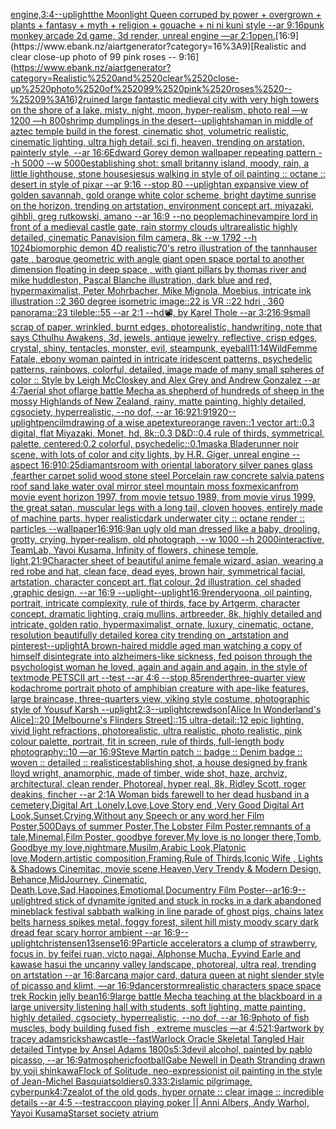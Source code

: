[engine,](https://www.ebank.nz/aiartgenerator?category=engine%2C)[3:4](https://www.ebank.nz/aiartgenerator?category=3%3A4)[--uplight](https://www.ebank.nz/aiartgenerator?category=--uplight)[the Moonlight Queen corruped by power + overgrown + plants + fantasy + myth + religion + gouache + ni ni kuni style --ar 9:16](https://www.ebank.nz/aiartgenerator?category=the%2520Moonlight%2520Queen%2520corruped%2520by%2520power%2520%2B%2520overgrown%2520%2B%2520plants%2520%2B%2520fantasy%2520%2B%2520myth%2520%2B%2520religion%2520%2B%2520gouache%2520%2B%2520ni%2520ni%2520kuni%2520style%2520--ar%25209%3A16)[punk monkey arcade 2d game, 3d render, unreal engine —ar 2:1](https://www.ebank.nz/aiartgenerator?category=punk%2520monkey%2520arcade%25202d%2520game%2C%25203d%2520render%2C%2520unreal%2520engine%2520%E2%80%94ar%25202%3A1)[open.](https://www.ebank.nz/aiartgenerator?category=open.)[16:9](https://www.ebank.nz/aiartgenerator?category=16%3A9)[Realistic and clear close-up photo of 99 pink roses -- 9:16](https://www.ebank.nz/aiartgenerator?category=Realistic%2520and%2520clear%2520close-up%2520photo%2520of%252099%2520pink%2520roses%2520--%25209%3A16)[2](https://www.ebank.nz/aiartgenerator?category=2)[ruined large fantastic medieval city with very high towers on the shore of a lake, misty, night, moon, hyper-realism, photo real —w 1200 —h 800](https://www.ebank.nz/aiartgenerator?category=ruined%2520large%2520fantastic%2520medieval%2520city%2520with%2520very%2520high%2520towers%2520on%2520the%2520shore%2520of%2520a%2520lake%2C%2520misty%2C%2520night%2C%2520moon%2C%2520hyper-realism%2C%2520photo%2520real%2520%E2%80%94w%25201200%2520%E2%80%94h%2520800)[shrimp dumplings in the desert](https://www.ebank.nz/aiartgenerator?category=shrimp%2520dumplings%2520in%2520the%2520desert)[--uplight](https://www.ebank.nz/aiartgenerator?category=--uplight)[shaman in middle of aztec temple build in the forest, cinematic shot, volumetric realistic, cinematic lighting, ultra high detail, sci fi, heaven, trending on arstation, painterly style, --ar 16:6](https://www.ebank.nz/aiartgenerator?category=shaman%2520in%2520middle%2520of%2520aztec%2520temple%2520build%2520in%2520the%2520forest%2C%2520cinematic%2520shot%2C%2520volumetric%2520realistic%2C%2520cinematic%2520lighting%2C%2520ultra%2520high%2520detail%2C%2520sci%2520fi%2C%2520heaven%2C%2520trending%2520on%2520arstation%2C%2520painterly%2520style%2C%2520--ar%252016%3A6)[Edward Gorey demon wallpaper repeating pattern --h 5000 --w 5000](https://www.ebank.nz/aiartgenerator?category=Edward%2520Gorey%2520demon%2520wallpaper%2520repeating%2520pattern%2520--h%25205000%2520--w%25205000)[establishing shot: small britanny island, moody, rain, a little lighthouse, stone houses](https://www.ebank.nz/aiartgenerator?category=establishing%2520shot%3A%2520small%2520britanny%2520island%2C%2520moody%2C%2520rain%2C%2520a%2520little%2520lighthouse%2C%2520stone%2520houses)[jesus walking in style of oil painting :: octane :: desert in style of pixar --ar 9:16 --stop 80 --uplight](https://www.ebank.nz/aiartgenerator?category=jesus%2520walking%2520in%2520style%2520of%2520oil%2520painting%2520%3A%3A%2520octane%2520%3A%3A%2520desert%2520in%2520style%2520of%2520pixar%2520--ar%25209%3A16%2520--stop%252080%2520--uplight)[an expansive view of golden savannah, gold orange white color scheme, bright daytime sunrise on the horizon, trending on artstation, environment concept art, miyazaki, gihbli, greg rutkowski, amano --ar 16:9 --no people](https://www.ebank.nz/aiartgenerator?category=an%2520expansive%2520view%2520of%2520golden%2520savannah%2C%2520gold%2520orange%2520white%2520color%2520scheme%2C%2520bright%2520daytime%2520sunrise%2520on%2520the%2520horizon%2C%2520trending%2520on%2520artstation%2C%2520environment%2520concept%2520art%2C%2520miyazaki%2C%2520gihbli%2C%2520greg%2520rutkowski%2C%2520amano%2520--ar%252016%3A9%2520--no%2520people)[machine](https://www.ebank.nz/aiartgenerator?category=machine)[vampire lord in front of a medieval castle gate, rain stormy clouds ultrarealistic highly detailed, cinematic Panavision film camera, 8k --w 1792 --h 1024](https://www.ebank.nz/aiartgenerator?category=vampire%2520lord%2520in%2520front%2520of%2520a%2520medieval%2520castle%2520gate%2C%2520rain%2520stormy%2520clouds%2520ultrarealistic%2520highly%2520detailed%2C%2520cinematic%2520Panavision%2520film%2520camera%2C%25208k%2520--w%25201792%2520--h%25201024)[biomorphic demon 4D realistic](https://www.ebank.nz/aiartgenerator?category=biomorphic%2520demon%25204D%2520realistic)[70's retro illustration of the tannhauser gate , baroque geometric with angle giant open space portal to another dimension floating in deep space , with giant pillars by thomas river and mike huddleston, Pascal Blanche illustration, dark blue and red, hypermaximalist, Peter Mohrbacher, Mike Mignola, Moebius, intricate ink illustration ::2 360 degree isometric image::22 is VR ::22 hdri , 360 panorama::23 tileble::55 --ar 2:1 --hd](https://www.ebank.nz/aiartgenerator?category=70%27s%2520retro%2520illustration%2520of%2520the%2520tannhauser%2520gate%2520%2C%2520baroque%2520geometric%2520with%2520angle%2520giant%2520open%2520space%2520portal%2520to%2520another%2520dimension%2520floating%2520in%2520deep%2520space%2520%2C%2520with%2520giant%2520pillars%2520by%2520thomas%2520river%2520and%2520mike%2520huddleston%2C%2520Pascal%2520Blanche%2520illustration%2C%2520dark%2520blue%2520and%2520red%2C%2520hypermaximalist%2C%2520Peter%2520Mohrbacher%2C%2520Mike%2520Mignola%2C%2520Moebius%2C%2520intricate%2520ink%2520illustration%2520%3A%3A2%2520360%2520degree%2520isometric%2520image%3A%3A22%2520is%2520VR%2520%3A%3A22%2520hdri%2520%2C%2520360%2520panorama%3A%3A23%2520tileble%3A%3A55%2520--ar%25202%3A1%2520--hd)[📽, by Karel Thole --ar 3:2](https://www.ebank.nz/aiartgenerator?category=%F0%9F%93%BD%2C%2520by%2520Karel%2520Thole%2520--ar%25203%3A2)[16:9](https://www.ebank.nz/aiartgenerator?category=16%3A9)[small scrap of paper, wrinkled, burnt edges, photorealistic, handwriting, note that says Cthulhu Awakens, 3d, jewels, antique jewelry, reflective, crisp edges, crystal, shiny, tentacles, monster, evil, steampunk, eyeball](https://www.ebank.nz/aiartgenerator?category=small%2520scrap%2520of%2520paper%2C%2520wrinkled%2C%2520burnt%2520edges%2C%2520photorealistic%2C%2520handwriting%2C%2520note%2520that%2520says%2520Cthulhu%2520Awakens%2C%25203d%2C%2520jewels%2C%2520antique%2520jewelry%2C%2520reflective%2C%2520crisp%2520edges%2C%2520crystal%2C%2520shiny%2C%2520tentacles%2C%2520monster%2C%2520evil%2C%2520steampunk%2C%2520eyeball)[11:14](https://www.ebank.nz/aiartgenerator?category=11%3A14)[Wild](https://www.ebank.nz/aiartgenerator?category=Wild)[Femme Fatale, ebony woman painted in intricate iridescent patterns, psychedelic patterns, rainbows, colorful, detailed, image made of many small  spheres of color :: Style by Leigh McCloskey and Alex Grey and Andrew Gonzalez --ar 4:7](https://www.ebank.nz/aiartgenerator?category=Femme%2520Fatale%2C%2520ebony%2520woman%2520painted%2520in%2520intricate%2520iridescent%2520patterns%2C%2520psychedelic%2520patterns%2C%2520rainbows%2C%2520colorful%2C%2520detailed%2C%2520image%2520made%2520of%2520many%2520small%2520%2520spheres%2520of%2520color%2520%3A%3A%2520Style%2520by%2520Leigh%2520McCloskey%2520and%2520Alex%2520Grey%2520and%2520Andrew%2520Gonzalez%2520--ar%25204%3A7)[aerial shot oflarge battle Mecha as shepherd of hundreds of sheep in the mossy Highlands of New Zealand, rainy, matte painting, highly detailed, cgsociety, hyperrealistic, --no dof, --ar 16:9](https://www.ebank.nz/aiartgenerator?category=aerial%2520shot%2520oflarge%2520battle%2520Mecha%2520as%2520shepherd%2520of%2520hundreds%2520of%2520sheep%2520in%2520the%2520mossy%2520Highlands%2520of%2520New%2520Zealand%2C%2520rainy%2C%2520matte%2520painting%2C%2520highly%2520detailed%2C%2520cgsociety%2C%2520hyperrealistic%2C%2520--no%2520dof%2C%2520--ar%252016%3A9)[](https://www.ebank.nz/aiartgenerator?category=)[21:9](https://www.ebank.nz/aiartgenerator?category=21%3A9)[1920](https://www.ebank.nz/aiartgenerator?category=1920)[--uplight](https://www.ebank.nz/aiartgenerator?category=--uplight)[pencilmdrawing of a wise ape](https://www.ebank.nz/aiartgenerator?category=pencilmdrawing%2520of%2520a%2520wise%2520ape)[texture](https://www.ebank.nz/aiartgenerator?category=texture)[orange raven::1 vector art::0.3 digital, flat Miyazaki, Monet, hd, 8k::0.3 D&D::0.4 rule of thirds, symmetrical, palette, centered:0.2 colorful, psychedelic::0.1](https://www.ebank.nz/aiartgenerator?category=orange%2520raven%3A%3A1%2520vector%2520art%3A%3A0.3%2520digital%2C%2520flat%2520Miyazaki%2C%2520Monet%2C%2520hd%2C%25208k%3A%3A0.3%2520D%26D%3A%3A0.4%2520rule%2520of%2520thirds%2C%2520symmetrical%2C%2520palette%2C%2520centered%3A0.2%2520colorful%2C%2520psychedelic%3A%3A0.1)[mask](https://www.ebank.nz/aiartgenerator?category=mask)[a Bladerunner noir scene, with lots of color and city lights, by H.R. Giger, unreal engine --aspect 16:9](https://www.ebank.nz/aiartgenerator?category=a%2520Bladerunner%2520noir%2520scene%2C%2520with%2520lots%2520of%2520color%2520and%2520city%2520lights%2C%2520by%2520H.R.%2520Giger%2C%2520unreal%2520engine%2520--aspect%252016%3A9)[10:25](https://www.ebank.nz/aiartgenerator?category=10%3A25)[diamants](https://www.ebank.nz/aiartgenerator?category=diamants)[room with oriental laboratory silver panes glass ,fearther carpet solid wood stone steel Porcelain raw concrete salvia patens roof sand lake water oval mirror steel mountain moss fox](https://www.ebank.nz/aiartgenerator?category=room%2520with%2520oriental%2520laboratory%2520silver%2520panes%2520glass%2520%2Cfearther%2520carpet%2520solid%2520wood%2520stone%2520steel%2520Porcelain%2520raw%2520concrete%2520salvia%2520patens%2520roof%2520sand%2520lake%2520water%2520oval%2520mirror%2520steel%2520mountain%2520moss%2520fox)[mexican](https://www.ebank.nz/aiartgenerator?category=mexican)[from movie event horizon 1997, from movie tetsuo 1989, from movie virus 1999, the great satan, muscular legs with a long tail, cloven hooves, entirely made of machine parts, hyper realistic](https://www.ebank.nz/aiartgenerator?category=from%2520movie%2520event%2520horizon%25201997%2C%2520from%2520movie%2520tetsuo%25201989%2C%2520from%2520movie%2520virus%25201999%2C%2520the%2520great%2520satan%2C%2520muscular%2520legs%2520with%2520a%2520long%2520tail%2C%2520cloven%2520hooves%2C%2520entirely%2520made%2520of%2520machine%2520parts%2C%2520hyper%2520realistic)[dark underwater city :: octane render :: particles --wallpaper](https://www.ebank.nz/aiartgenerator?category=dark%2520underwater%2520city%2520%3A%3A%2520octane%2520render%2520%3A%3A%2520particles%2520--wallpaper)[16:9](https://www.ebank.nz/aiartgenerator?category=16%3A9)[16:9](https://www.ebank.nz/aiartgenerator?category=16%3A9)[an ugly old man dressed like a baby, drooling, grotty, crying, hyper-realism, old photograph, --w 1000 --h 2000](https://www.ebank.nz/aiartgenerator?category=an%2520ugly%2520old%2520man%2520dressed%2520like%2520a%2520baby%2C%2520drooling%2C%2520grotty%2C%2520crying%2C%2520hyper-realism%2C%2520old%2520photograph%2C%2520--w%25201000%2520--h%25202000)[interactive, TeamLab, Yayoi Kusama, Infinity of flowers, chinese temple, light,](https://www.ebank.nz/aiartgenerator?category=interactive%2C%2520TeamLab%2C%2520Yayoi%2520Kusama%2C%2520Infinity%2520of%2520flowers%2C%2520chinese%2520temple%2C%2520light%2C)[21:9](https://www.ebank.nz/aiartgenerator?category=21%3A9)[Character sheet of beautiful anime female wizard, asian, wearing a red robe and hat, clean face, dead eyes, brown hair, symmetrical facial, artstation, character concept art, flat colour, 2d illustration, cel shaded ,graphic design, --ar 16:9 --uplight](https://www.ebank.nz/aiartgenerator?category=Character%2520sheet%2520of%2520beautiful%2520anime%2520female%2520wizard%2C%2520asian%2C%2520wearing%2520a%2520red%2520robe%2520and%2520hat%2C%2520clean%2520face%2C%2520dead%2520eyes%2C%2520brown%2520hair%2C%2520symmetrical%2520facial%2C%2520artstation%2C%2520character%2520concept%2520art%2C%2520flat%2520colour%2C%25202d%2520illustration%2C%2520cel%2520shaded%2520%2Cgraphic%2520design%2C%2520--ar%252016%3A9%2520--uplight)[--uplight](https://www.ebank.nz/aiartgenerator?category=--uplight)[16:9](https://www.ebank.nz/aiartgenerator?category=16%3A9)[render](https://www.ebank.nz/aiartgenerator?category=render)[yoona, oil painting, portrait, intricate complexity, rule of thirds, face by Artgerm, character concept, dramatic lighting, craig mullins, artbreeder, 8k, highly detailed and intricate, golden ratio, hypermaximalist, ornate, luxury, cinematic, octane, resolution beautifully detailed korea city trending on _artstation and pinterest](https://www.ebank.nz/aiartgenerator?category=yoona%2C%2520oil%2520painting%2C%2520portrait%2C%2520intricate%2520complexity%2C%2520rule%2520of%2520thirds%2C%2520face%2520by%2520Artgerm%2C%2520character%2520concept%2C%2520dramatic%2520lighting%2C%2520craig%2520mullins%2C%2520artbreeder%2C%25208k%2C%2520highly%2520detailed%2520and%2520intricate%2C%2520golden%2520ratio%2C%2520hypermaximalist%2C%2520ornate%2C%2520luxury%2C%2520cinematic%2C%2520octane%2C%2520resolution%2520beautifully%2520detailed%2520korea%2520city%2520trending%2520on%2520_artstation%2520and%2520pinterest)[--uplight](https://www.ebank.nz/aiartgenerator?category=--uplight)[A brown-haired middle aged man watching a copy of himself disintegrate into alzheimers-like sickness, fed poison through the psychologist woman he loved, again and again and again, in the style of textmode PETSCII art --test --ar 4:6 --stop 85](https://www.ebank.nz/aiartgenerator?category=A%2520brown-haired%2520middle%2520aged%2520man%2520watching%2520a%2520copy%2520of%2520himself%2520disintegrate%2520into%2520alzheimers-like%2520sickness%2C%2520fed%2520poison%2520through%2520the%2520psychologist%2520woman%2520he%2520loved%2C%2520again%2520and%2520again%2520and%2520again%2C%2520in%2520the%2520style%2520of%2520textmode%2520PETSCII%2520art%2520--test%2520--ar%25204%3A6%2520--stop%252085)[render](https://www.ebank.nz/aiartgenerator?category=render)[three-quarter view kodachrome portrait photo of amphibian creature with ape-like features, large braincase, three-quarters view, viking style costume, photographic style of Yousuf Karsh --uplight](https://www.ebank.nz/aiartgenerator?category=three-quarter%2520view%2520kodachrome%2520portrait%2520photo%2520of%2520amphibian%2520creature%2520with%2520ape-like%2520features%2C%2520large%2520braincase%2C%2520three-quarters%2520view%2C%2520viking%2520style%2520costume%2C%2520photographic%2520style%2520of%2520Yousuf%2520Karsh%2520--uplight)[2:3](https://www.ebank.nz/aiartgenerator?category=2%3A3)[--uplight](https://www.ebank.nz/aiartgenerator?category=--uplight)[crewdson](https://www.ebank.nz/aiartgenerator?category=crewdson)[[Alice In Wonderland's Alice]::20 [Melbourne's Flinders Street]::15 ultra-detail::12 epic lighting, vivid light refractions, photorealistic, ultra realistic, photo realistic, pink colour palette, portrait, fit in screen, rule of thirds, full-length body photography::10 —ar 16:9](https://www.ebank.nz/aiartgenerator?category=%5BAlice%2520In%2520Wonderland%27s%2520Alice%5D%3A%3A20%2520%5BMelbourne%27s%2520Flinders%2520Street%5D%3A%3A15%2520ultra-detail%3A%3A12%2520epic%2520lighting%2C%2520vivid%2520light%2520refractions%2C%2520photorealistic%2C%2520ultra%2520realistic%2C%2520photo%2520realistic%2C%2520pink%2520colour%2520palette%2C%2520portrait%2C%2520fit%2520in%2520screen%2C%2520rule%2520of%2520thirds%2C%2520full-length%2520body%2520photography%3A%3A10%2520%E2%80%94ar%252016%3A9)[Steve Martin patch :: badge :: Denim badge :: woven :: detailed :: realistic](https://www.ebank.nz/aiartgenerator?category=Steve%2520Martin%2520patch%2520%3A%3A%2520badge%2520%3A%3A%2520Denim%2520badge%2520%3A%3A%2520woven%2520%3A%3A%2520detailed%2520%3A%3A%2520realistic)[establishing shot, a house designed by frank lloyd wright, anamorphic, made of timber, wide shot, haze, archviz, architectural, clean render, Photoreal, hyper real, 8k, Ridley Scott, roger deakins, fincher --ar 2:1](https://www.ebank.nz/aiartgenerator?category=establishing%2520shot%2C%2520a%2520house%2520designed%2520by%2520frank%2520lloyd%2520wright%2C%2520anamorphic%2C%2520made%2520of%2520timber%2C%2520wide%2520shot%2C%2520haze%2C%2520archviz%2C%2520architectural%2C%2520clean%2520render%2C%2520Photoreal%2C%2520hyper%2520real%2C%25208k%2C%2520Ridley%2520Scott%2C%2520roger%2520deakins%2C%2520fincher%2520--ar%25202%3A1)[A  Woman bids farewell to her dead husband in a cemetery,Digital Art ,Lonely,Love,Love Story end ,Very Good Digital Art Look,Sunset,Crying,Without any Speech or any word,her Film Poster,500Days of summer Poster,The Lobster Film Poster,remnants of a tale,Minemal,Film Poster, goodbye forever,My love is no longer there,Tomb, Goodbye my love,nightmare,Musilm,Arabic Look,Platonic love,Modern,artistic composition,Framing,Rule of Thirds,Iconic Wife , Lights & Shadows Cinemitac, movie scene,Heaven,Very Trendy & Modern Design, Behance,MidJourney, Cinematic, Death,Love,Sad,Happines,Emotiomal,Documentry Film Poster--ar16:9](https://www.ebank.nz/aiartgenerator?category=A%2520%2520Woman%2520bids%2520farewell%2520to%2520her%2520dead%2520husband%2520in%2520a%2520cemetery%2CDigital%2520Art%2520%2CLonely%2CLove%2CLove%2520Story%2520end%2520%2CVery%2520Good%2520Digital%2520Art%2520Look%2CSunset%2CCrying%2CWithout%2520any%2520Speech%2520or%2520any%2520word%2Cher%2520Film%2520Poster%2C500Days%2520of%2520summer%2520Poster%2CThe%2520Lobster%2520Film%2520Poster%2Cremnants%2520of%2520a%2520tale%2CMinemal%2CFilm%2520Poster%2C%2520goodbye%2520forever%2CMy%2520love%2520is%2520no%2520longer%2520there%2CTomb%2C%2520Goodbye%2520my%2520love%2Cnightmare%2CMusilm%2CArabic%2520Look%2CPlatonic%2520love%2CModern%2Cartistic%2520composition%2CFraming%2CRule%2520of%2520Thirds%2CIconic%2520Wife%2520%2C%2520Lights%2520%26%2520Shadows%2520Cinemitac%2C%2520movie%2520scene%2CHeaven%2CVery%2520Trendy%2520%26%2520Modern%2520Design%2C%2520Behance%2CMidJourney%2C%2520Cinematic%2C%2520Death%2CLove%2CSad%2CHappines%2CEmotiomal%2CDocumentry%2520Film%2520Poster--ar16%3A9)[--uplight](https://www.ebank.nz/aiartgenerator?category=--uplight)[red stick of dynamite ignited and stuck in rocks in a dark abandoned mine](https://www.ebank.nz/aiartgenerator?category=red%2520stick%2520of%2520dynamite%2520ignited%2520and%2520stuck%2520in%2520rocks%2520in%2520a%2520dark%2520abandoned%2520mine)[black festival sabbath walking in line parade of ghost pigs, chains latex belts harness spikes metal, foggy forest, silent hill misty moody scary dark dread fear scary horror ambient --ar 16:9](https://www.ebank.nz/aiartgenerator?category=black%2520festival%2520sabbath%2520walking%2520in%2520line%2520parade%2520of%2520ghost%2520pigs%2C%2520chains%2520latex%2520belts%2520harness%2520spikes%2520metal%2C%2520foggy%2520forest%2C%2520silent%2520hill%2520misty%2520moody%2520scary%2520dark%2520dread%2520fear%2520scary%2520horror%2520ambient%2520--ar%252016%3A9)[--uplight](https://www.ebank.nz/aiartgenerator?category=--uplight)[christensen](https://www.ebank.nz/aiartgenerator?category=christensen)[13](https://www.ebank.nz/aiartgenerator?category=13)[sense](https://www.ebank.nz/aiartgenerator?category=sense)[16:9](https://www.ebank.nz/aiartgenerator?category=16%3A9)[Particle accelerators a clump of strawberry, focus in, by feifei ruan, victo nagai, Alphonse Mucha, Eyvind Earle and kawase hasui the uncanny valley landscape, photoreal, ultra real, trending on artstation --ar 16:8](https://www.ebank.nz/aiartgenerator?category=Particle%2520accelerators%2520a%2520clump%2520of%2520strawberry%2C%2520focus%2520in%2C%2520by%2520feifei%2520ruan%2C%2520victo%2520nagai%2C%2520Alphonse%2520Mucha%2C%2520Eyvind%2520Earle%2520and%2520kawase%2520hasui%2520the%2520uncanny%2520valley%2520landscape%2C%2520photoreal%2C%2520ultra%2520real%2C%2520trending%2520on%2520artstation%2520--ar%252016%3A8)[arcana major card, datura queen at night slender style of picasso and klimt, —ar 16:9](https://www.ebank.nz/aiartgenerator?category=arcana%2520major%2520card%2C%2520datura%2520queen%2520at%2520night%2520slender%2520style%2520of%2520picasso%2520and%2520klimt%2C%2520%E2%80%94ar%252016%3A9)[dancer](https://www.ebank.nz/aiartgenerator?category=dancer)[storm](https://www.ebank.nz/aiartgenerator?category=storm)[realistic characters space  space trek Rockin jelly bean](https://www.ebank.nz/aiartgenerator?category=realistic%2520characters%2520space%2520%2520space%2520trek%2520Rockin%2520jelly%2520bean)[16:9](https://www.ebank.nz/aiartgenerator?category=16%3A9)[large battle Mecha teaching at the blackboard in a large university listening hall with students, soft lighting, matte painting, highly detailed, cgsociety, hyperrealistic, --no dof, --ar 16:9](https://www.ebank.nz/aiartgenerator?category=large%2520battle%2520Mecha%2520teaching%2520at%2520the%2520blackboard%2520in%2520a%2520large%2520university%2520listening%2520hall%2520with%2520students%2C%2520soft%2520lighting%2C%2520matte%2520painting%2C%2520highly%2520detailed%2C%2520cgsociety%2C%2520hyperrealistic%2C%2520--no%2520dof%2C%2520--ar%252016%3A9)[photo of fish muscles, body building fused fish , extreme muscles —ar 4:5](https://www.ebank.nz/aiartgenerator?category=photo%2520of%2520fish%2520muscles%2C%2520body%2520building%2520fused%2520fish%2520%2C%2520extreme%2520muscles%2520%E2%80%94ar%25204%3A5)[21:9](https://www.ebank.nz/aiartgenerator?category=21%3A9)[artwork by tracey adams](https://www.ebank.nz/aiartgenerator?category=artwork%2520by%2520tracey%2520adams)[rickshaw](https://www.ebank.nz/aiartgenerator?category=rickshaw)[castle](https://www.ebank.nz/aiartgenerator?category=castle)[--fast](https://www.ebank.nz/aiartgenerator?category=--fast)[Warlock Oracle Skeletal Tangled Hair detailed Tintype by Ansel Adams 1800s](https://www.ebank.nz/aiartgenerator?category=Warlock%2520Oracle%2520Skeletal%2520Tangled%2520Hair%2520detailed%2520Tintype%2520by%2520Ansel%2520Adams%25201800s)[5:3](https://www.ebank.nz/aiartgenerator?category=5%3A3)[devil alcohol, painted by pablo picasso, --ar 16:9](https://www.ebank.nz/aiartgenerator?category=devil%2520alcohol%2C%2520painted%2520by%2520pablo%2520picasso%2C%2520--ar%252016%3A9)[atmospheric](https://www.ebank.nz/aiartgenerator?category=atmospheric)[football](https://www.ebank.nz/aiartgenerator?category=football)[Gabe Newell in Death Stranding drawn by yoji shinkawa](https://www.ebank.nz/aiartgenerator?category=Gabe%2520Newell%2520in%2520Death%2520Stranding%2520drawn%2520by%2520yoji%2520shinkawa)[Flock of Solitude, neo-expressionist oil painting in the style of Jean-Michel Basquiat](https://www.ebank.nz/aiartgenerator?category=Flock%2520of%2520Solitude%2C%2520neo-expressionist%2520oil%2520painting%2520in%2520the%2520style%2520of%2520Jean-Michel%2520Basquiat)[soldiers](https://www.ebank.nz/aiartgenerator?category=soldiers)[0.33](https://www.ebank.nz/aiartgenerator?category=0.33)[3:2](https://www.ebank.nz/aiartgenerator?category=3%3A2)[islamic pilgrimage, cyberpunk](https://www.ebank.nz/aiartgenerator?category=islamic%2520pilgrimage%2C%2520cyberpunk)[4:7](https://www.ebank.nz/aiartgenerator?category=4%3A7)[zealot of the old gods, hyper ornate :: clear image :: incredible details --ar 4:5 --test](https://www.ebank.nz/aiartgenerator?category=zealot%2520of%2520the%2520old%2520gods%2C%2520hyper%2520ornate%2520%3A%3A%2520clear%2520image%2520%3A%3A%2520incredible%2520details%2520--ar%25204%3A5%2520--test)[raccoon playing poker || Anni Albers, Andy Warhol, Yayoi Kusama](https://www.ebank.nz/aiartgenerator?category=raccoon%2520playing%2520poker%2520%7C%7C%2520Anni%2520Albers%2C%2520Andy%2520Warhol%2C%2520Yayoi%2520Kusama)[Starset society atrium](https://www.ebank.nz/aiartgenerator?category=Starset%2520society%2520atrium)
